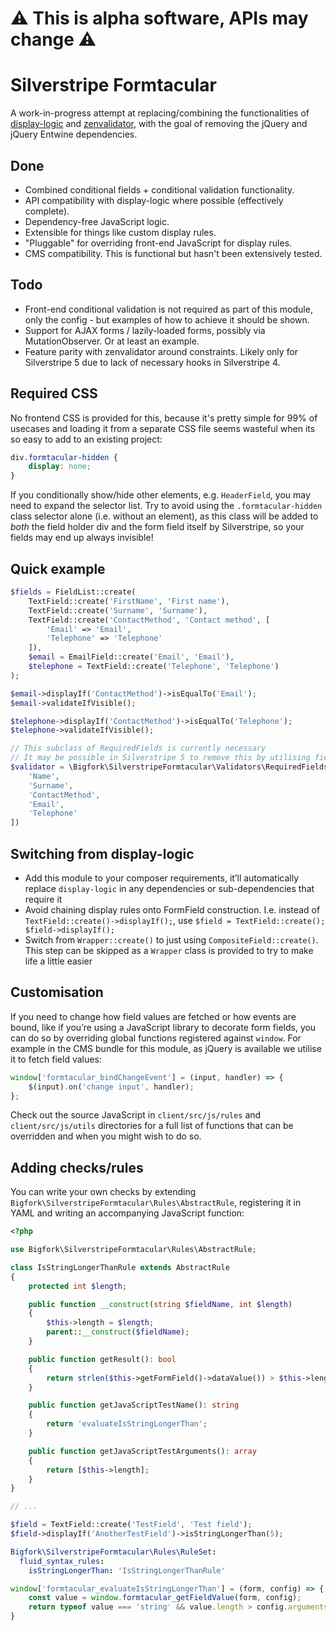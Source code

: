 # ⚠️ This is alpha software, APIs may change ⚠️

# Silverstripe Formtacular

A work-in-progress attempt at replacing/combining the functionalities of
[display-logic](https://github.com/unclecheese/silverstripe-display-logic) and
[zenvalidator](https://github.com/sheadawson/silverstripe-zenvalidator), with the goal of removing the jQuery and jQuery
Entwine dependencies.

## Done

- Combined conditional fields + conditional validation functionality.
- API compatibility with display-logic where possible (effectively complete).
- Dependency-free JavaScript logic.
- Extensible for things like custom display rules.
- "Pluggable" for overriding front-end JavaScript for display rules.
- CMS compatibility. This is functional but hasn't been extensively tested.

## Todo

- Front-end conditional validation is not required as part of this module, only the config - but examples of how to
achieve it should be shown.
- Support for AJAX forms / lazily-loaded forms, possibly via MutationObserver. Or at least an example.
- Feature parity with zenvalidator around constraints. Likely only for Silverstripe 5 due to lack of necessary hooks in
Silverstripe 4.

## Required CSS

No frontend CSS is provided for this, because it's pretty simple for 99% of usecases and loading it from a separate CSS
file seems wasteful when its so easy to add to an existing project:

```css
div.formtacular-hidden {
    display: none;
}
```

If you conditionally show/hide other elements, e.g. `HeaderField`, you may need to expand the selector list. Try to
avoid using the `.formtacular-hidden` class selector alone (i.e. without an element), as this class will be added to
_both_ the field holder div and the form field itself by Silverstripe, so your fields may end up always invisible!

## Quick example

```php
$fields = FieldList::create(
    TextField::create('FirstName', 'First name'),
    TextField::create('Surname', 'Surname'),
    TextField::create('ContactMethod', 'Contact method', [
        'Email' => 'Email',
        'Telephone' => 'Telephone'
    ]),
    $email = EmailField::create('Email', 'Email'),
    $telephone = TextField::create('Telephone', 'Telephone')
);

$email->displayIf('ContactMethod')->isEqualTo('Email');
$email->validateIfVisible();

$telephone->displayIf('ContactMethod')->isEqualTo('Telephone');
$telephone->validateIfVisible();

// This subclass of RequiredFields is currently necessary
// It may be possible in Silverstripe 5 to remove this by utilising field validation extension hooks
$validator = \Bigfork\SilverstripeFormtacular\Validators\RequiredFields::create([
    'Name',
    'Surname',
    'ContactMethod',
    'Email',
    'Telephone'
])
```

## Switching from display-logic

- Add this module to your composer requirements, it’ll automatically replace `display-logic` in any dependencies or
sub-dependencies that require it
- Avoid chaining display rules onto FormField construction. I.e. instead of `TextField::create()->displayIf();`, use
`$field = TextField::create(); $field->displayIf();`
- Switch from `Wrapper::create()` to just using `CompositeField::create()`. This step can be skipped as a `Wrapper`
class is provided to try to make life a little easier

## Customisation

If you need to change how field values are fetched or how events are bound, like if you’re using a JavaScript library to
decorate form fields, you can do so by overriding global functions registered against `window`. For example in the CMS
bundle for this module, as jQuery is available we utilise it to fetch field values:

```js
window['formtacular_bindChangeEvent'] = (input, handler) => {
    $(input).on('change input', handler);
};
```

Check out the source JavaScript in `client/src/js/rules` and `client/src/js/utils` directories for a full list of
functions that can be overridden and when you might wish to do so.

## Adding checks/rules

You can write your own checks by extending `Bigfork\SilverstripeFormtacular\Rules\AbstractRule`, registering it in YAML
and writing an accompanying JavaScript function:

```php
<?php

use Bigfork\SilverstripeFormtacular\Rules\AbstractRule;

class IsStringLongerThanRule extends AbstractRule
{
    protected int $length;

    public function __construct(string $fieldName, int $length)
    {
        $this->length = $length;
        parent::__construct($fieldName);
    }

    public function getResult(): bool
    {
        return strlen($this->getFormField()->dataValue()) > $this->length;
    }

    public function getJavaScriptTestName(): string
    {
        return 'evaluateIsStringLongerThan';
    }

    public function getJavaScriptTestArguments(): array
    {
        return [$this->length];
    }
}

// ...

$field = TextField::create('TestField', 'Test field');
$field->displayIf('AnotherTestField')->isStringLongerThan(5);
```

```yml
Bigfork\SilverstripeFormtacular\Rules\RuleSet:
  fluid_syntax_rules:
    isStringLongerThan: 'IsStringLongerThanRule'
```

```js
window['formtacular_evaluateIsStringLongerThan'] = (form, config) => {
    const value = window.formtacular_getFieldValue(form, config);
    return typeof value === 'string' && value.length > config.arguments[0];
}
```
